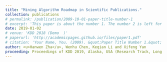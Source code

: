 ```yaml
---
title: "Mining Algorithm Roadmap in Scientific Publications."
collection: publications  
# permalink: /publication/2009-10-01-paper-title-number-1
# excerpt: 'This paper is about the number 1. The number 2 is left for future work.'
date: 2019-01-02
# venue: 'KDD 2018 (Demo  )'
# paperurl: 'http://academicpages.github.io/files/paper1.pdf'
# citation: 'Your Name, You. (2009). &quot;Paper Title Number 1.&quot; <i>Journal 1</i>. 1(1).'
author: <u>Hanwen Zha</u>, Wenhu Chen, Keqian Li and Xifeng Yan
proceeding: Proceedings of KDD 2019, Alaska, USA (Research Track, Long Oral Paper) [pdf]
---
```


